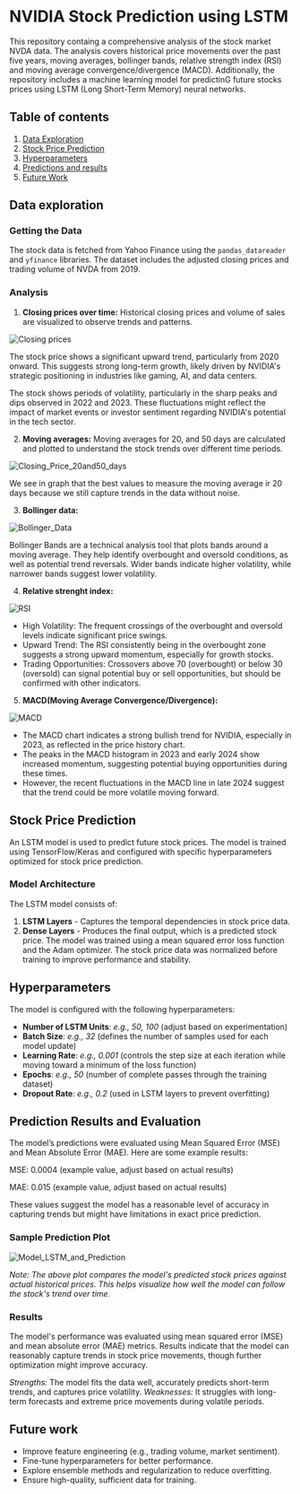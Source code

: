 # NVIDIA Stock Prediction using LSTM

This repository containg a comprehensive analysis of the stock market NVDA data. The analysis covers historical price movements over the past five years, moving averages, bollinger bands, relative strength index (RSI) and moving average convergence/divergence (MACD). Additionally, the repository includes a machine learning model for predictinG future stocks prices using LSTM (Long Short-Term Memory) neural networks.

## Table of contents

1. [Data Exploration](#data-exploration)
2. [Stock Price Prediction](#stock-price-prediction)
3. [Hyperparameters](#hyperparameters)
4. [Predictions and results](#predictions-and-results)
5. [Future Work](#future-work)

## Data exploration

### Getting the Data

The stock data is fetched from Yahoo Finance using the `pandas_datareader` and `yfinance` libraries. The dataset includes the adjusted closing prices and trading volume of NVDA from 2019.

### Analysis

1. **Closing prices over time:**
Historical closing prices and volume of sales are visualized to observe trends and patterns.

 ![Closing prices](https://github.com/violetacaferra23/NVDA-Stock-Prediction/blob/main/Closing_prices.png)

The stock price shows a significant upward trend, particularly from 2020 onward. This suggests strong long-term growth, likely driven by NVIDIA's strategic positioning in industries like gaming, AI, and data centers.

The stock shows periods of volatility, particularly in the sharp peaks and dips observed in 2022 and 2023. These fluctuations might reflect the impact of market events or investor sentiment regarding NVIDIA's potential in the tech sector.

2. **Moving averages:**
Moving averages for 20, and 50 days are calculated and plotted to understand the stock trends over different time periods.

 ![Closing_Price_20and50_days](https://github.com/violetacaferra23/NVDA-Stock-Prediction/blob/main/Closing_price_20and50_days.png)

We see in graph that the best values to measure the moving average ir 20 days because we still capture trends in the data without noise.

3. **Bollinger data:**

 ![Bollinger_Data](https://github.com/violetacaferra23/NVDA-Stock-Prediction/blob/main/Bollinger_Data.png)

Bollinger Bands are a technical analysis tool that plots bands around a moving average. They help identify overbought and oversold conditions, as well as potential trend reversals. Wider bands indicate higher volatility, while narrower bands suggest lower volatility.

4. **Relative strenght index:**

 ![RSI](https://github.com/violetacaferra23/NVDA-Stock-Prediction/blob/main/RSI.png)

* High Volatility: The frequent crossings of the overbought and oversold levels indicate significant price swings.
* Upward Trend: The RSI consistently being in the overbought zone suggests a strong upward momentum, especially for growth stocks.
* Trading Opportunities: Crossovers above 70 (overbought) or below 30 (oversold) can signal potential buy or sell opportunities, but should be confirmed with other indicators.

5. **MACD(Moving Average Convergence/Divergence):**

 ![MACD](https://github.com/violetacaferra23/NVDA-Stock-Prediction/blob/main/MACD.png)

* The MACD chart indicates a strong bullish trend for NVIDIA, especially in 2023, as reflected in the price history chart.
* The peaks in the MACD histogram in 2023 and early 2024 show increased momentum, suggesting potential buying opportunities during these times.
* However, the recent fluctuations in the MACD line in late 2024 suggest that the trend could be more volatile moving forward.

## Stock Price Prediction

An LSTM model is used to predict future stock prices. The model is trained using TensorFlow/Keras and configured with specific hyperparameters optimized for stock price prediction.

### Model Architecture

The LSTM model consists of:
1. **LSTM Layers** - Captures the temporal dependencies in stock price data.
2. **Dense Layers** - Produces the final output, which is a predicted stock price.
The model was trained using a mean squared error loss function and the Adam optimizer. The stock price data was normalized before training to improve performance and stability.

## Hyperparameters

The model is configured with the following hyperparameters:

- **Number of LSTM Units**: *e.g., 50, 100* (adjust based on experimentation)
- **Batch Size**: *e.g., 32* (defines the number of samples used for each model update)
- **Learning Rate**: *e.g., 0.001* (controls the step size at each iteration while moving toward a minimum of the loss function)
- **Epochs**: *e.g., 50* (number of complete passes through the training dataset)
- **Dropout Rate**: *e.g., 0.2* (used in LSTM layers to prevent overfitting)

## Prediction Results and Evaluation

The model’s predictions were evaluated using Mean Squared Error (MSE) and Mean Absolute Error (MAE). Here are some example results:

MSE: 0.0004 (example value, adjust based on actual results)

MAE: 0.015 (example value, adjust based on actual results)

These values suggest the model has a reasonable level of accuracy in capturing trends but might have limitations in exact price prediction.

### Sample Prediction Plot

 ![Model_LSTM_and_Prediction](https://github.com/violetacaferra23/NVDA-Stock-Prediction/blob/main/Model_LSTM_and_Prediction.png)

*Note: The above plot compares the model's predicted stock prices against actual historical prices. This helps visualize how well the model can follow the stock's trend over time.*

### Results

The model's performance was evaluated using mean squared error (MSE) and mean absolute error (MAE) metrics. Results indicate that the model can reasonably capture trends in stock price movements, though further optimization might improve accuracy.

*Strengths:* The model fits the data well, accurately predicts short-term trends, and captures price volatility.
*Weaknesses:* It struggles with long-term forecasts and extreme price movements during volatile periods.

## Future work

- Improve feature engineering (e.g., trading volume, market sentiment).
- Fine-tune hyperparameters for better performance.
- Explore ensemble methods and regularization to reduce overfitting.
- Ensure high-quality, sufficient data for training.


